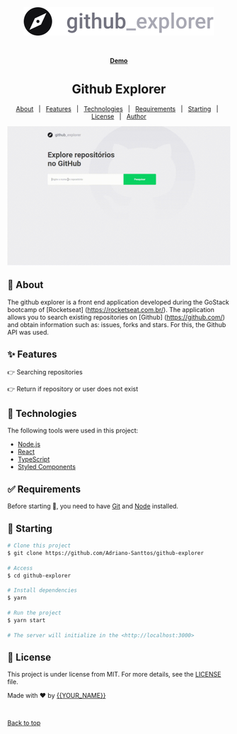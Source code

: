 <div align="center" id="top"> 
  <img src="./src/assets/logo.svg" alt="Github Explorer" />

  &#xa0;

  <a href="github-explorer-asanttos.vercel.app
"><strong>Demo</strong></a>
</div>

<h1 align="center">Github Explorer</h1>

<!-- < align="center">
  <img alt="Github top language" src="https://img.shields.io/github/languages/top/Adriano-Santtos/github-explorer?color=56BEB8">

  <img alt="Github language count" src="https://img.shields.io/github/languages/count/Adriano-Santtos/github-explorer?color=56BEB8">

  <img alt="Repository size" src="https://img.shields.io/github/repo-size/Adriano-Santtos/github-explorer?color=56BEB8">

  <img alt="License" src="https://img.shields.io/github/license/Adriano-Santtos/github-explorer?color=56BEB8">

  <!-- <img alt="Github issues" src="https://img.shields.io/github/issues/Adriano-Santtos/github-explorer?color=56BEB8" /> -->

  <!-- <img alt="Github forks" src="https://img.shields.io/github/forks/Adriano-Santtos/github-explorer?color=56BEB8" /> -->

  <!-- <img alt="Github stars" src="https://img.shields.io/github/stars/Adriano-Santtos/github-explorer?color=56BEB8" /> -->


<!-- Status -->

<!-- <h4 align="center"> 
	🚧  Github Explorer 🚀 Under construction...  🚧
</h4> 

<hr> -->

<p align="center">
  <a href="#dart-about">About</a> &#xa0; | &#xa0; 
  <a href="#sparkles-features">Features</a> &#xa0; | &#xa0;
  <a href="#rocket-technologies">Technologies</a> &#xa0; | &#xa0;
  <a href="#white_check_mark-requirements">Requirements</a> &#xa0; | &#xa0;
  <a href="#checkered_flag-starting">Starting</a> &#xa0; | &#xa0;
  <a href="#memo-license">License</a> &#xa0; | &#xa0;
  <a href="https://github.com/Adriano-Santtos" target="_blank">Author</a>
</p>

<img src="./src/assets/demo.gif" alt="demo" />

<br>

## :dart: About ##

The github explorer is a front end application developed during the GoStack bootcamp of [Rocketseat] (https://rocketseat.com.br/).
The application allows you to search existing repositories on [Github] (https://github.com/) and obtain information such as: issues, forks and stars.
For this, the Github API was used.

## :sparkles: Features ##

👉 Searching repositories

👉 Return if repository or user does not exist

## :rocket: Technologies ##

The following tools were used in this project:

- [Node.js](https://nodejs.org/en/)
- [React](https://pt-br.reactjs.org/)
- [TypeScript](https://www.typescriptlang.org/)
- [Styled Components](https://styled-components.com/)

## :white_check_mark: Requirements ##

Before starting :checkered_flag:, you need to have [Git](https://git-scm.com) and [Node](https://nodejs.org/en/) installed.

## :checkered_flag: Starting ##

```bash
# Clone this project
$ git clone https://github.com/Adriano-Santtos/github-explorer

# Access
$ cd github-explorer

# Install dependencies
$ yarn

# Run the project
$ yarn start

# The server will initialize in the <http://localhost:3000>
```

## :memo: License ##

This project is under license from MIT. For more details, see the [LICENSE](LICENSE.md) file.


Made with :heart: by <a href="https://github.com/Adriano-Santtos" target="_blank">{{YOUR_NAME}}</a>

&#xa0;

<a href="#top">Back to top</a>
